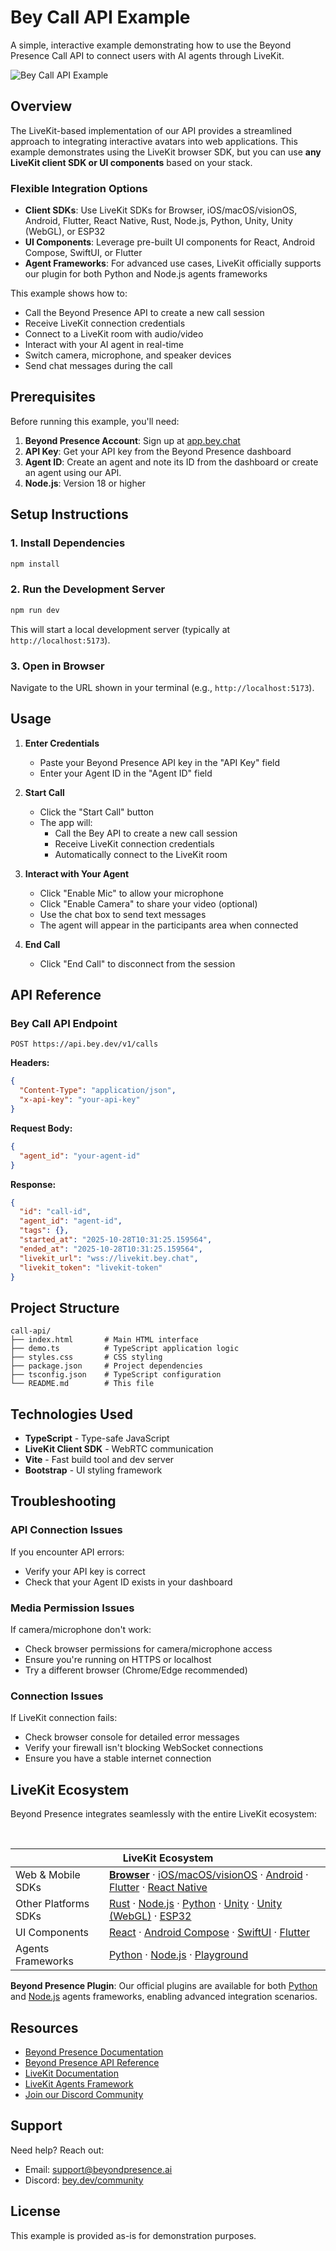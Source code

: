 # Bey Call API Example

A simple, interactive example demonstrating how to use the Beyond Presence Call API to connect users with AI agents through LiveKit.

![Bey Call API Example](demo.png)

## Overview

The LiveKit-based implementation of our API provides a streamlined approach to integrating interactive avatars into web applications. This example demonstrates using the LiveKit browser SDK, but you can use **any LiveKit client SDK or UI components** based on your stack.

### Flexible Integration Options

- **Client SDKs**: Use LiveKit SDKs for Browser, iOS/macOS/visionOS, Android, Flutter, React Native, Rust, Node.js, Python, Unity, Unity (WebGL), or ESP32
- **UI Components**: Leverage pre-built UI components for React, Android Compose, SwiftUI, or Flutter
- **Agent Frameworks**: For advanced use cases, LiveKit officially supports our plugin for both Python and Node.js agents frameworks

This example shows how to:
- Call the Beyond Presence API to create a new call session
- Receive LiveKit connection credentials
- Connect to a LiveKit room with audio/video
- Interact with your AI agent in real-time
- Switch camera, microphone, and speaker devices
- Send chat messages during the call

## Prerequisites

Before running this example, you'll need:

1. **Beyond Presence Account**: Sign up at [app.bey.chat](https://app.bey.chat)
2. **API Key**: Get your API key from the Beyond Presence dashboard
3. **Agent ID**: Create an agent and note its ID from the dashboard or create an agent using our API.
4. **Node.js**: Version 18 or higher

## Setup Instructions

### 1. Install Dependencies

```bash
npm install
```

### 2. Run the Development Server

```bash
npm run dev
```

This will start a local development server (typically at `http://localhost:5173`).

### 3. Open in Browser

Navigate to the URL shown in your terminal (e.g., `http://localhost:5173`).

## Usage

1. **Enter Credentials**
   - Paste your Beyond Presence API key in the "API Key" field
   - Enter your Agent ID in the "Agent ID" field

2. **Start Call**
   - Click the "Start Call" button
   - The app will:
     - Call the Bey API to create a new call session
     - Receive LiveKit connection credentials
     - Automatically connect to the LiveKit room

3. **Interact with Your Agent**
   - Click "Enable Mic" to allow your microphone
   - Click "Enable Camera" to share your video (optional)
   - Use the chat box to send text messages
   - The agent will appear in the participants area when connected

4. **End Call**
   - Click "End Call" to disconnect from the session

## API Reference

### Bey Call API Endpoint

```
POST https://api.bey.dev/v1/calls
```

**Headers:**
```json
{
  "Content-Type": "application/json",
  "x-api-key": "your-api-key"
}
```

**Request Body:**
```json
{
  "agent_id": "your-agent-id"
}
```

**Response:**
```json
{
  "id": "call-id",
  "agent_id": "agent-id",
  "tags": {},
  "started_at": "2025-10-28T10:31:25.159564",
  "ended_at": "2025-10-28T10:31:25.159564",
  "livekit_url": "wss://livekit.bey.chat",
  "livekit_token": "livekit-token"
}
```

## Project Structure

```
call-api/
├── index.html       # Main HTML interface
├── demo.ts          # TypeScript application logic
├── styles.css       # CSS styling
├── package.json     # Project dependencies
├── tsconfig.json    # TypeScript configuration
└── README.md        # This file
```


## Technologies Used

- **TypeScript** - Type-safe JavaScript
- **LiveKit Client SDK** - WebRTC communication
- **Vite** - Fast build tool and dev server
- **Bootstrap** - UI styling framework

## Troubleshooting

### API Connection Issues

If you encounter API errors:
- Verify your API key is correct
- Check that your Agent ID exists in your dashboard


### Media Permission Issues

If camera/microphone don't work:
- Check browser permissions for camera/microphone access
- Ensure you're running on HTTPS or localhost
- Try a different browser (Chrome/Edge recommended)

### Connection Issues

If LiveKit connection fails:
- Check browser console for detailed error messages
- Verify your firewall isn't blocking WebSocket connections
- Ensure you have a stable internet connection

## LiveKit Ecosystem

Beyond Presence integrates seamlessly with the entire LiveKit ecosystem:

<br/><table>
<thead><tr><th colspan="2">LiveKit Ecosystem</th></tr></thead>
<tbody>
<tr><td>Web & Mobile SDKs</td><td><b><a href="https://github.com/livekit/client-sdk-js">Browser</a></b> · <a href="https://github.com/livekit/client-sdk-swift">iOS/macOS/visionOS</a> · <a href="https://github.com/livekit/client-sdk-android">Android</a> · <a href="https://github.com/livekit/client-sdk-flutter">Flutter</a> · <a href="https://github.com/livekit/client-sdk-react-native">React Native</a></td></tr>
<tr><td>Other Platforms SDKs</td><td><a href="https://github.com/livekit/rust-sdks">Rust</a> · <a href="https://github.com/livekit/node-sdks">Node.js</a> · <a href="https://github.com/livekit/python-sdks">Python</a> · <a href="https://github.com/livekit/client-sdk-unity">Unity</a> · <a href="https://github.com/livekit/client-sdk-unity-web">Unity (WebGL)</a> · <a href="https://github.com/livekit/client-sdk-esp32">ESP32</a></td></tr>
<tr><td>UI Components</td><td><a href="https://github.com/livekit/components-js">React</a> · <a href="https://github.com/livekit/components-android">Android Compose</a> · <a href="https://github.com/livekit/components-swift">SwiftUI</a> · <a href="https://github.com/livekit/components-flutter">Flutter</a></td></tr>
<tr><td>Agents Frameworks</td><td><a href="https://github.com/livekit/agents">Python</a> · <a href="https://github.com/livekit/agents-js">Node.js</a> · <a href="https://github.com/livekit/agent-playground">Playground</a></td></tr>
</tbody>
</table>

**Beyond Presence Plugin**: Our official plugins are available for both [Python](https://docs.livekit.io/agents/models/avatar/plugins/bey/) and [Node.js](https://www.npmjs.com/package/@livekit/agents-plugin-bey) agents frameworks, enabling advanced integration scenarios.

## Resources

- [Beyond Presence Documentation](https://docs.bey.dev)
- [Beyond Presence API Reference](https://docs.bey.dev/api-reference)
- [LiveKit Documentation](https://docs.livekit.io)
- [LiveKit Agents Framework](https://docs.livekit.io/agents/)
- [Join our Discord Community](https://bey.dev/community)

## Support

Need help? Reach out:
- Email: support@beyondpresence.ai
- Discord: [bey.dev/community](https://bey.dev/community)

## License

This example is provided as-is for demonstration purposes.
